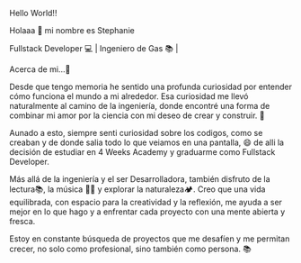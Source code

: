 Hello World!!

Holaaa 👋 mi nombre es Stephanie

Fullstack Developer 💻 | Ingeniero de Gas 📚 |

Acerca de mi...🌱

Desde que tengo memoria he sentido una profunda curiosidad por entender cómo funciona el mundo a mi alrededor. Esa curiosidad me llevó naturalmente al camino de la ingeniería, donde encontré una forma de combinar mi amor por la ciencia con mi deseo de crear y construir. 🔭 

Aunado a esto, siempre senti curiosidad sobre los codigos, como se creaban y de donde salia todo lo que veiamos en una pantalla, 😄 de alli la decisión de estudiar en 4 Weeks Academy y graduarme como Fullstack Developer.

Más allá de la ingeniería y el ser Desarrolladora, también disfruto de la lectura📚, la música 💃🏽 y explorar la naturaleza🏕️. Creo que una vida equilibrada, con espacio para la creatividad y la reflexión, me ayuda a ser mejor en lo que hago y a enfrentar cada proyecto con una mente abierta y fresca.

Estoy en constante búsqueda de proyectos que me desafíen y me permitan crecer, no solo como profesional, sino también como persona. 📚
